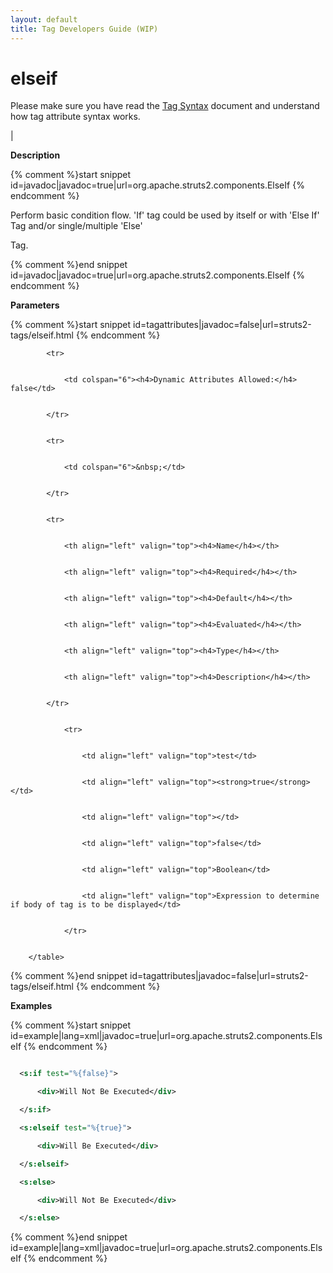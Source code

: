 ```yaml
---
layout: default
title: Tag Developers Guide (WIP)
---
```


# elseif


Please make sure you have read the [Tag Syntax](#PAGE_13927) document and understand how tag attribute syntax works.

| 

__Description__



{% comment %}start snippet id=javadoc|javadoc=true|url=org.apache.struts2.components.ElseIf {% endcomment %}
<p>
 <p>Perform basic condition flow. 'If' tag could be used by itself or with 'Else If' Tag and/or single/multiple 'Else'
 Tag.</p>
</p>
{% comment %}end snippet id=javadoc|javadoc=true|url=org.apache.struts2.components.ElseIf {% endcomment %}

__Parameters__



{% comment %}start snippet id=tagattributes|javadoc=false|url=struts2-tags/elseif.html {% endcomment %}
<p>		<table width="100%">
			<tr>
				<td colspan="6"><h4>Dynamic Attributes Allowed:</h4> false</td>
			</tr>
			<tr>
				<td colspan="6">&nbsp;</td>
			</tr>
			<tr>
				<th align="left" valign="top"><h4>Name</h4></th>
				<th align="left" valign="top"><h4>Required</h4></th>
				<th align="left" valign="top"><h4>Default</h4></th>
				<th align="left" valign="top"><h4>Evaluated</h4></th>
				<th align="left" valign="top"><h4>Type</h4></th>
				<th align="left" valign="top"><h4>Description</h4></th>
			</tr>
				<tr>
					<td align="left" valign="top">test</td>
					<td align="left" valign="top"><strong>true</strong></td>
					<td align="left" valign="top"></td>
					<td align="left" valign="top">false</td>
					<td align="left" valign="top">Boolean</td>
					<td align="left" valign="top">Expression to determine if body of tag is to be displayed</td>
				</tr>
		</table></p>
{% comment %}end snippet id=tagattributes|javadoc=false|url=struts2-tags/elseif.html {% endcomment %}

__Examples__



{% comment %}start snippet id=example|lang=xml|javadoc=true|url=org.apache.struts2.components.ElseIf {% endcomment %}

```xml
  <s:if test="%{false}">
      <div>Will Not Be Executed</div>
  </s:if>
  <s:elseif test="%{true}">
      <div>Will Be Executed</div>
  </s:elseif>
  <s:else>
      <div>Will Not Be Executed</div>
  </s:else>
```

{% comment %}end snippet id=example|lang=xml|javadoc=true|url=org.apache.struts2.components.ElseIf {% endcomment %}
